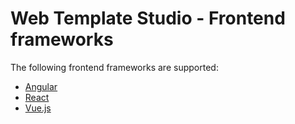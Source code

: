 # Web Template Studio - Frontend frameworks

The following frontend frameworks are supported:

- [Angular](./angular.md)
- [React](./react.md)
- [Vue.js](./vuejs.md)